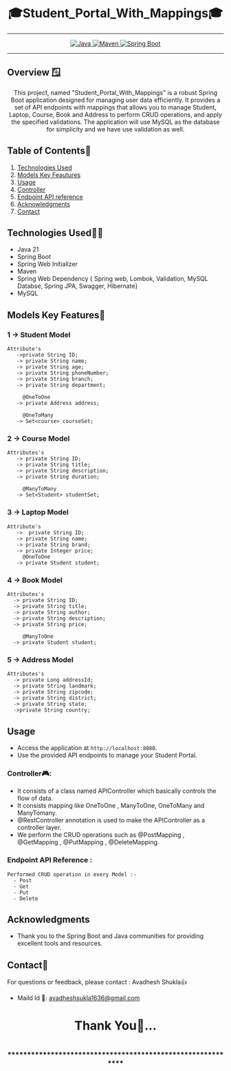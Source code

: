 # <h1 align = "center"> 🎓Student_Portal_With_Mappings🎓 </h1>
___ 
<p align="center">
<a href="Java url">
    <img alt="Java" src="https://img.shields.io/badge/Java->=8-darkblue.svg" />
</a>
<a href="Maven url" >
    <img alt="Maven" src="https://img.shields.io/badge/maven-3.1.3-brightgreen.svg" />
</a>
<a href="Spring Boot url" >
    <img alt="Spring Boot" src="https://img.shields.io/badge/Spring Boot-3.0.6-brightgreen.svg" />
</a>
</p>

---

<p align="left">

<!-- Project Description -->
## Overview 🪟
<p align="center">This project, named "Student_Portal_With_Mappings" is a robust Spring Boot application designed for managing user data efficiently. It provides a set of API endpoints with mappings that allows you to manage Student, Laptop, Course, Book and Address to perform CRUD operations, and apply the specified validations. The application will use MySQL as the database for simplicity and we have use validation as well.
</p>

<!-- Table of Contents -->
## Table of Contents📑
1. [Technologies Used](#technologies-used)
2. [Models Key Feautures](#models-key-features🔑)
3. [Usage](#usage)
4. [Controller](#controller🎮)
5. [Endpoint API reference](#endpoint-api-reference)
6. [Acknowledgments](#acknowledgments)
7. [Contact](#contact)

<!-- Technologies Used -->
## Technologies Used🧑‍💻
- Java 21
- Spring Boot
- Spring Web Initializer
- Maven 
- Spring Web Dependency  { Spring web, Lombok, Validation, MySQL Databse, Spring JPA, Swagger, Hibernate}
- MySQL


<!-- Model --->

## Models Key Features🔑
### 1 -> Student Model
    Attribute's
       ->private String ID;
       -> private String name;
       -> private String age;
       -> private String phoneNumber;
       -> private String branch;
       -> private String department;

         @OneToOne
       -> private Address address;

         @OneToMany
       -> Set<course> courseSet;
 

### 2 -> Course Model
    Attributes's
       -> private String ID;
       -> private String title;
       -> private String description;
       -> private String duration;

         @ManyToMany
       -> Set<Student> studentSet;

 ### 3 -> Laptop Model
    Attribute's
       ->  private String ID;
       -> private String name;
       -> private String brand;
       -> private Integer price;
         @OneToOne
       -> private Student student;

### 4 -> Book Model
    Attributes's
      -> private String ID;
      -> private String title;
      -> private String author;
      -> private String description;
      -> private String price;

         @ManyToOne
      -> private Student student;

### 5 -> Address Model
    Attributes's
      -> private Long addressId;
      -> private String landmark;
      -> private String zipcode;
      -> private String district;
      -> private String state;
      ->private String country;


<!-- Usage -->
## Usage
- Access the application at `http://localhost:8080`.
- Use the provided API endpoints to manage your Student Portal.

### Controller🎮:
- It consists of a class named APIController which basically controls the flow of data.
- It consists mapping like OneToOne , ManyToOne, OneToMany and ManyTomany.
- @RestController annotation is used to make the APIController as a controller layer.
- We perform the CRUD operations such as @PostMapping , @GetMapping , @PutMapping , @DeleteMapping.

### Endpoint API Reference :

    Performed CRUD operation in every Model :- 
      - Post
      - Get
      - Put
      - Delete
    

 <!-- Acknowledgments -->
## Acknowledgments
- Thank you to the Spring Boot and Java communities for providing excellent tools and resources.

<!-- Contact -->
## Contact📲
For questions or feedback, please contact : Avadhesh Shukla👍
- Maild Id 📧: avadheshsukla1636@gmail.com

<h1 align="center">Thank You💖...<h1>
<h3 align = "center"> ***********************************************************<h3>




 
